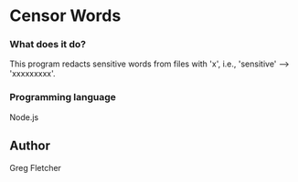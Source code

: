 # Censor Words

### What does it do?

This program redacts sensitive words from files with 'x', i.e., 'sensitive' --> 'xxxxxxxxx'.

### Programming language

Node.js

## Author

Greg Fletcher
